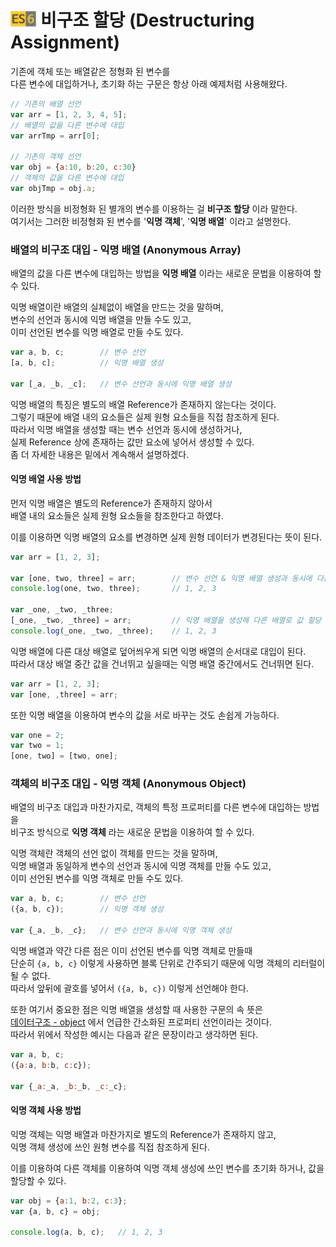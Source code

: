# <img src="../../image/es6.png" height="25" title="ECMAScript6"> 비구조 할당 (Destructuring Assignment)

기존에 객체 또는 배열같은 정형화 된 변수를  
다른 변수에 대입하거나, 초기화 하는 구문은 항상 아래 예제처럼 사용해왔다.  

```js
// 기존의 배열 선언
var arr = [1, 2, 3, 4, 5];
// 배열의 값을 다른 변수에 대입
var arrTmp = arr[0];

// 기존의 객체 선언
var obj = {a:10, b:20, c:30}
// 객체의 값을 다른 변수에 대입
var objTmp = obj.a;
```

이러한 방식을 비정형화 된 별개의 변수를 이용하는 걸 **비구조 할당** 이라 말한다.  
여기서는 그러한 비정형화 된 변수를 '**익명 객체**', '**익명 배열**' 이라고 설명한다.

### 배열의 비구조 대입 - 익명 배열 (Anonymous Array)
배열의 값을 다른 변수에 대입하는 방법을 **익명 배열** 이라는 새로운 문법을 이용하여 할 수 있다.

익명 배열이란 배열의 실체없이 배열을 만드는 것을 말하며,  
변수의 선언과 동시에 익명 배열을 만들 수도 있고,  
이미 선언된 변수를 익명 배열로 만들 수도 있다.

```js
var a, b, c;		// 변수 선언
[a, b, c];			// 익명 배열 생성

var [_a, _b, _c];	// 변수 선언과 동시에 익명 배열 생성
```

익명 배열의 특징은 별도의 배열 Reference가 존재하지 않는다는 것이다.  
그렇기 때문에 배열 내의 요소들은 실제 원형 요소들을 직접 참조하게 된다.  
따라서 익명 배열을 생성할 때는 변수 선언과 동시에 생성하거나,  
실제 Reference 상에 존재하는 값만 요소에 넣어서 생성할 수 있다.  
좀 더 자세한 내용은 밑에서 계속해서 설명하겠다.

#### 익명 배열 사용 방법
먼저 익명 배열은 별도의 Reference가 존재하지 않아서  
배열 내의 요소들은 실제 원형 요소들을 참조한다고 하였다.  

이를 이용하면 익명 배열의 요소를 변경하면 실제 원형 데이터가 변경된다는 뜻이 된다.  
```js
var arr = [1, 2, 3];

var [one, two, three] = arr;		// 변수 선언 & 익명 배열 생성과 동시에 다른 배열로 초기화
console.log(one, two, three);		// 1, 2, 3

var _one, _two, _three;	
[_one, _two, _three] = arr;			// 익명 배열을 생성해 다른 배열로 값 할당
console.log(_one, _two, _three);	// 1, 2, 3
```

익명 배열에 다른 대상 배열로 덮어씌우게 되면 익명 배열의 순서대로 대입이 된다.  
따라서 대상 배열 중간 값을 건너뛰고 싶을때는 익명 배열 중간에서도 건너뛰면 된다.
```js
var arr = [1, 2, 3];
var [one, ,three] = arr;
```

또한 익명 배열을 이용하여 변수의 값을 서로 바꾸는 것도 손쉽게 가능하다.
```js
var one = 2;
var two = 1;
[one, two] = [two, one];
```

### 객체의 비구조 대입 - 익명 객체 (Anonymous Object)
배열의 비구조 대입과 마찬가지로, 객체의 특정 프로퍼티를 다른 변수에 대입하는 방법을  
비구조 방식으로 **익명 객체** 라는 새로운 문법을 이용하여 할 수 있다.

익명 객체란 객체의 선언 없이 객체를 만드는 것을 말하며,  
익명 배열과 동일하게 변수의 선언과 동시에 익명 객체를 만들 수도 있고,  
이미 선언된 변수를 익명 객체로 만들 수도 있다.  

```js
var a, b, c;		// 변수 선언
({a, b, c});		// 익명 객체 생성

var {_a, _b, _c};	// 변수 선언과 동시에 익명 객체 생성
```
익명 배열과 약간 다른 점은 이미 선언된 변수를 익명 객체로 만들때  
단순히 `{a, b, c}` 이렇게 사용하면 블록 단위로 간주되기 때문에 익명 객체의 리터럴이 될 수 없다.  
따라서 앞뒤에 괄호를 넣어서 `({a, b, c})` 이렇게 선언해야 한다.

또한 여기서 중요한 점은 익명 배열을 생성할 때 사용한 구문의 속 뜻은  
[데이터구조 - object](../04-datastructure.ko-KR.md#object) 에서 언급한 간소화된 프로퍼티 선언이라는 것이다.  
따라서 위에서 작성한 예시는 다음과 같은 문장이라고 생각하면 된다.
```js
var a, b, c;
({a:a, b:b, c:c});

var {_a:_a, _b:_b, _c:_c};
```

#### 익명 객체 사용 방법
익명 객체는 익명 배열과 마찬가지로 별도의 Reference가 존재하지 않고,  
익명 객체 생성에 쓰인 원형 변수를 직접 참조하게 된다.  

이를 이용하여 다른 객체를 이용하여 익명 객체 생성에 쓰인 변수를 초기화 하거나, 값을 할당할 수 있다.
```js
var obj = {a:1, b:2, c:3};
var {a, b, c} = obj;

console.log(a, b, c);	// 1, 2, 3
```